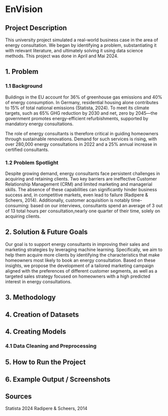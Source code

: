 # EnVision
## Project Description
This university project simulated a real-world business case in the area of energy consultation. We began by identifying a problem, substantiating it with relevant literature, and ultimately solving it using data science methods. This project was done in April and Mai 2024.

## 1. Problem
### 1.1 Background
Buildings in the EU account for 36% of greenhouse gas emissions and 40% of energy consumption. In Germany, residential housing alone contributes to 15% of total national emissions (Statista, 2024). To meet its climate targets, such as 65% GHG reduction by 2030 and net, zero by 2045—the government promotes energy-efficient refurbishments, supported by mandatory energy consultations.

The role of energy consultants is therefore critical in guiding homeowners through sustainable renovations. Demand for such services is rising, with over 280,000 energy consultations in 2022 and a 25% annual increase in certified consultants.

### 1.2 Problem Spotlight
Despite growing demand, energy consultants face persistent challenges in acquiring and retaining clients. Two key barriers are ineffective Customer Relationship Management (CRM) and limited marketing and managerial skills. The absence of these capabilities can significantly hinder business success and, in competitive markets, even lead to failure (Radipere & Scheers, 2014). Additionally, customer acquisition is notably time-consuming: based on our interviews, consultants spend an average of 3 out of 13 total hours per consultation,nearly one quarter of their time, solely on acquiring clients.
## 2. Solution & Future Goals
Our goal is to support energy consultants in improving their sales and marketing strategies by leveraging machine learning. Specifically, we aim to help them acquire more clients by identifying the characteristics that make homeowners most likely to book an energy consultation. Based on these insights, we propose the development of a tailored marketing campaign aligned with the preferences of different customer segments, as well as a targeted sales strategy focused on homeowners with a high predicted interest in energy consultations.
## 3. Methodology

## 4. Creation of Datasets

## 4. Creating Models
### 4.1 Data Cleaning and Preprocessing

## 5. How to Run the Project

## 6. Example Output / Screenshots

## Sources
Statista 2024
Radipere & Scheers, 2014
